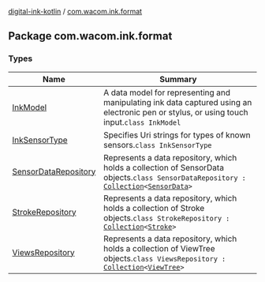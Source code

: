 [digital-ink-kotlin](../index.md) / [com.wacom.ink.format](./index.md)

## Package com.wacom.ink.format

### Types

| Name | Summary |
|---|---|
| [InkModel](-ink-model/index.md) | A data model for representing and manipulating ink data captured using an electronic pen or stylus, or using touch input.`class InkModel` |
| [InkSensorType](-ink-sensor-type/index.md) | Specifies Uri strings for types of known sensors.`class InkSensorType` |
| [SensorDataRepository](-sensor-data-repository/index.md) | Represents a data repository, which holds a collection of SensorData objects.`class SensorDataRepository : `[`Collection`](https://kotlinlang.org/api/latest/jvm/stdlib/kotlin.collections/-collection/index.html)`<`[`SensorData`](../com.wacom.ink.format.tree.data/-sensor-data/index.md)`>` |
| [StrokeRepository](-stroke-repository/index.md) | Represents a data repository, which holds a collection of Stroke objects.`class StrokeRepository : `[`Collection`](https://kotlinlang.org/api/latest/jvm/stdlib/kotlin.collections/-collection/index.html)`<`[`Stroke`](../com.wacom.ink.format.tree.data/-stroke/index.md)`>` |
| [ViewsRepository](-views-repository/index.md) | Represents a data repository, which holds a collection of ViewTree objects.`class ViewsRepository : `[`Collection`](https://kotlinlang.org/api/latest/jvm/stdlib/kotlin.collections/-collection/index.html)`<`[`ViewTree`](../com.wacom.ink.format.tree/-view-tree/index.md)`>` |
